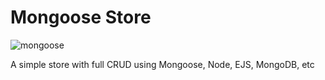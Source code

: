 # Mongoose Store
![mongoose](https://i.pinimg.com/originals/05/b7/dd/05b7dd96dd52a84b0794b169840f34e3.jpg)

A simple store with full CRUD using Mongoose, Node, EJS, MongoDB, etc
